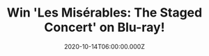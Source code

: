 ---
campaign-uuid: "c-6fb47bf3-5a93-46cb-890e-39d13b3ebaee"
type: "Competition"
category: "Entertainment"
date: "2020-10-14T06:00:00.000Z"
end-date: "2020-12-14T23:59:00.000Z"
disable-form: false
is_promoted: true
has_entry_page: true
title: "Win 'Les Misérables: The Staged Concert' on Blu-ray!"
competition-description: "<p>Seen by over 120 million people worldwide, Les Misérables\
  \ is undisputedly one of the world’s most popular musicals. Now experience the musical\
  \ phenomenon at home, after it broke box office records and sold out its entire\
  \ 16 week season. An absolute must-see for any fans of musical theatre or live event\
  \ cinema.</p>\n<p>Does it sound like the best plan of your weekend? Click below\
  \ for a chance to win.</p>\n"
hero-header: "Win 'Les Misérables: The Staged Concert' on Blu-ray!"
terms-confirmation: "N/A"
banner-img: "https://assets.expresslyapp.com/asset-e24be241-c2c1-499e-91a2-ba5207d00f81.jpg"
logo-left-href: "http://club.expressly.io"
logo-left-image: "https://assets.expresslyapp.com/asset-0b80f5c7-234c-4744-9f23-e50567f30047.jpg"
logo-left-title: "Expressly club"
bg-image-hero: "https://assets.expresslyapp.com/asset-bd960258-364b-4956-8d06-8a64d8f86481.png"
bg-image-first: "https://assets.expresslyapp.com/asset-089efdd7-7da6-40d5-b39a-8bcd21c7a5a3.jpg"
section1-content: "<p>Seen by over 120 million people worldwide, Les Misérables is\
  \ undisputedly one of the world’s most popular musicals. Coinciding with its 35th\
  \ triumphant year in London’s West End, Cameron Mackintosh produced a spectacular\
  \ sell-out staged concert version at the Gielgud Theatre featuring an all-star cast\
  \ including Michael Ball, Alfie Boe, Carrie Hope Fletcher, Matt Lucas and John Owen\
  \ Jones.</p>\n<p>Now experience the musical phenomenon at home, after it broke box\
  \ office records and sold out its entire 16 week season. Featuring a cast and orchestra\
  \ of over 65 and including the songs I Dreamed A Dream, Bring Him Home, One Day\
  \ More and On My Own this sensational staged concert is not to be missed - an absolute\
  \ must-see for any fans of musical theatre or live event cinema.</p>\n<p>Click below\
  \ for a chance to win.</p>\n"
entry-title: "Win 'Les Misérables: The Staged Concert' on Blu-ray!"
entry-content: "<p>Enter the draw to win 'Les Misérables: The Staged Concert' on Blu-ray\
  \ by completing the form below before 23:59 on the 14th of December 2020.</p>\n"
has-winner: false
prize-description: "'Les Misérables: The Staged Concert' on Blu-ray!"
special-conditions: "Multiple entries are allowed up to one every day."
country-restrictions:
- "GB"
---